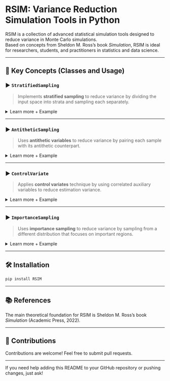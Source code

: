 # RSIM: Variance Reduction Simulation Tools in Python

RSIM is a collection of advanced statistical simulation tools designed to reduce variance in Monte Carlo simulations.  
Based on concepts from Sheldon M. Ross’s book *Simulation*, RSIM is ideal for researchers, students, and practitioners in statistics and data science.

---

## 🧠 Key Concepts (Classes and Usage)

### ▶️ `StratifiedSampling`
> Implements **stratified sampling** to reduce variance by dividing the input space into strata and sampling each separately.

<details>
  <summary>Learn more + Example</summary>

This class partitions the data into several strata and samples from each, producing a more accurate estimate of the expected value.

**Example:**
```python
from RSIM.stratified_sampling import StratifiedSampling

def function(x):
    return x**2

ss = StratifiedSampling(function=function, n_samples=1000, strata=10)
estimate = ss.estimate()
print("Stratified Estimate:", estimate)
```
</details>

---

### ▶️ `AntitheticSampling`
> Uses **antithetic variables** to reduce variance by pairing each sample with its antithetic counterpart.

<details>
  <summary>Learn more + Example</summary>

For every random sample \( U \), its antithetic variable \( 1 - U \) is used to smooth out fluctuations and improve estimate accuracy.

**Example:**
```python
from RSIM.antithetic_sampling import AntitheticSampling

def function(x):
    return x**2

asamp = AntitheticSampling(function=function, n_samples=1000)
estimate = asamp.estimate()
print("Antithetic Estimate:", estimate)
```
</details>

---

### ▶️ `ControlVariate`
> Applies **control variates** technique by using correlated auxiliary variables to reduce estimation variance.

<details>
  <summary>Learn more + Example</summary>

If an auxiliary variable with a known mean is correlated with the target variable, it can be used to improve the precision of estimates.

**Example:**
```python
from RSIM.control_variate import ControlVariate

def f(x):
    return x**2

def g(x):
    return x  # control variate

cv = ControlVariate(f, g, mu_g=0.5, n_samples=1000)
estimate = cv.estimate()
print("Control Variate Estimate:", estimate)
```
</details>

---

### ▶️ `ImportanceSampling`
> Uses **importance sampling** to reduce variance by sampling from a different distribution that focuses on important regions.

<details>
  <summary>Learn more + Example</summary>

By sampling from a carefully chosen distribution, estimates become more accurate and have lower variance.

**Example:**
```python
from RSIM.importance_sampling import ImportanceSampling
import numpy as np

def f(x):
    return np.exp(-x)

def g(x):
    return np.exp(-x)  # sampling pdf

isamp = ImportanceSampling(f=f, g=g, sampler=lambda: np.random.exponential(), n_samples=1000)
estimate = isamp.estimate()
print("Importance Sampling Estimate:", estimate)
```
</details>

---

## 🛠 Installation

```bash
pip install RSIM
```

---

## 📚 References

The main theoretical foundation for RSIM is Sheldon M. Ross’s book *Simulation* (Academic Press, 2022).

---

## 💬 Contributions

Contributions are welcome! Feel free to submit pull requests.

---

If you need help adding this README to your GitHub repository or pushing changes, just ask!
